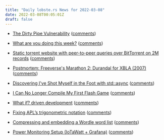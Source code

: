 ```yaml
---
title: "Daily lobste.rs News for 2022-03-08"
date: 2022-03-08T00:05:01Z
draft: false
---
```






- [The Dirty Pipe Vulnerability](https://dirtypipe.cm4all.com/)
  ([comments](https://lobste.rs/s/i0zwno/dirty_pipe_vulnerability))



- [What are you doing this week?]()
  ([comments](https://lobste.rs/s/2ouqcz/what_are_you_doing_this_week))



- [Static torrent website with peer-to-peer queries over BitTorrent on 2M records](https://boredcaveman.xyz/post/0x2_static-torrent-website-p2p-queries.html)
  ([comments](https://lobste.rs/s/pt8ptn/static_torrent_website_with_peer_peer))



- [Postmortem: Freeverse's Marathon 2: Durandal for XBLA (2007)](https://www.gamasutra.com/view/feature/2320/postmortem_freeverses_marathon_.php?print=1)
  ([comments](https://lobste.rs/s/rhewpq/postmortem_freeverse_s_marathon_2))



- [Discovering I've Shot Myself in the Foot with std::async](https://aneksteind.github.io/posts/2022-03-04.html)
  ([comments](https://lobste.rs/s/lxkhc5/discovering_i_ve_shot_myself_foot_with_std))



- [I Can No Longer Compile My First Flash Game](https://devtails.xyz/i-can-no-longer-compile-my-first-flash-game)
  ([comments](https://lobste.rs/s/zrbalq/i_can_no_longer_compile_my_first_flash_game))



- [What if? driven development](https://aftenposten.substack.com/p/what-if-driven-development)
  ([comments](https://lobste.rs/s/dphy3j/what_if_driven_development))



- [Fixing APL’s trigonometric notation](https://outerproduct.net/2022-03-07_death-to-%E2%97%8B.html)
  ([comments](https://lobste.rs/s/uhodpq/fixing_apl_s_trigonometric_notation))



- [Compressing and embedding a Wordle word list](https://nullprogram.com/blog/2022/03/07/)
  ([comments](https://lobste.rs/s/smtr5t/compressing_embedding_wordle_word_list))



- [Power Monitoring Setup (IoTaWatt + Grafana)](https://blog.networkprofile.org/power-monitoring-setup-iotawatt-grafana/)
  ([comments](https://lobste.rs/s/stdlav/power_monitoring_setup_iotawatt_grafana))


